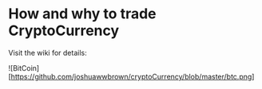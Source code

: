# How and why to trade CryptoCurrency

Visit the wiki for details: 

![BitCoin][https://github.com/joshuawwbrown/cryptoCurrency/blob/master/btc.png]

